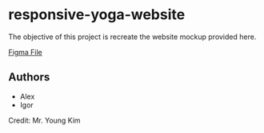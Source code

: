 # responsive-yoga-website

The objective of this project is recreate the website mockup provided here.

[Figma File]([https://www.figma.com/community/file/1108999686959099021](https://www.figma.com/@youngkim5))

## Authors

- Alex
- Igor

Credit: Mr. Young Kim
